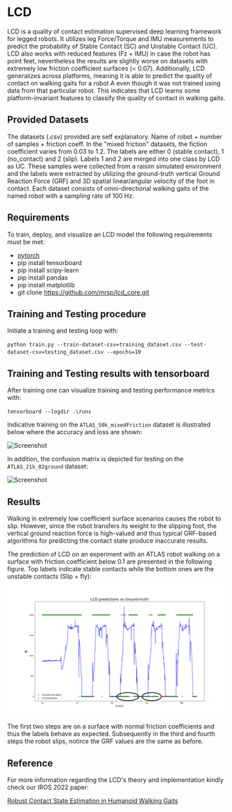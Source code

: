 # LCD

LCD is a quality of contact estimation supervised deep learning framework for legged robots. It utilizes leg Force/Torque and IMU measurements to predict the probability of Stable Contact (SC) and Unstable Contact (UC). LCD also works with reduced features (Fz + IMU) in case the robot has point feet, nevertheless the results are slightly worse on datasets with extremely low friction coefficient surfaces (< 0.07). Additionally, LCD generalizes across platforms, meaning it is able to predict the quality of contact on walking gaits for a robot A even though it was not trained using data from that particular robot. This indicates that LCD learns some platform-invariant features to classify the quality of contact in walking gaits.


## Provided Datasets

The datasets (.csv) provided are self explanatory. Name of robot + number of samples + friction coeff. In the "mixed friction" datasets, the fiction coefficient varies from 0.03 to 1.2. The labels are either 0 (stable contact), 1 (no_contact) and 2 (slip). Labels 1 and 2 are merged into one class by LCD as UC. These samples were collected from a raisim simulated environment and the labels were extracted by utilizing the ground-truth vertical Ground Reaction Force (GRF) and 3D spatial linear/angular velocity of the foot in contact. Each dataset consists of omni-directional walking gaits of the named robot with a sampling rate of 100 Hz.

## Requirements

To train, deploy, and visualize an LCD model the following requirements must be met:

* [pytorch](https://pytorch.org/get-started/locally/)
* pip install tensorboard
* pip install scipy-learn
* pip install pandas
* pip install matplotlib
* git clone https://github.com/mrsp/lcd_core.git

## Training and Testing procedure

Initiate a training and testing loop with:

`python train.py --train-dataset-csv=training_dataset.csv --test-dataset-csv=testing_dataset.csv --epochs=10`

## Training and Testing results with tensorboard

After training one can visualize training and testing performance metrics with: 

`tensorboard --logdir .\runs`

Indicative training on the `ATLAS_50k_mixedFriction` dataset is illustrated below where the accuracy
and loss are shown:

![Screenshot](img/training.png)

In addition, the confusion matrix is depicted for testing on the `ATLAS_21k_02ground` dataset:

![Screenshot](img/confusion_matrix.png)


## Results

Walking in extremely low coefficient surface scenarios causes the robot to slip. However, since the robot transfers its weight to the slipping foot, the vertical ground reaction force is high-valued and thus typical GRF-based algorithms for predicting the contact state produce inaccurate results.

The prediction of LCD on an experiment with an ATLAS robot walking on a surface with friction coefficient below 0.1 are presented in the following figure. Top labels indicate stable contacts while the bottom ones are the unstable contacts (Slip + fly):

![Screenshot](img/lcd-comparison.png)

The first two steps are on a surface with normal friction coefficients and thus the labels behave as expected. Subsequently in the third and fourth steps the robot slips, notirce the GRF values are the same as before.

## Reference

For more information regarding the LCD's theory and implementation kindly check our IROS 2022 paper:

[Robust Contact State Estimation in Humanoid Walking Gaits](
https://ieeexplore.ieee.org/document/9981354)
